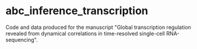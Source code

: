 # abc_inference_transcription
Code and data produced for the manuscript "Global transcription regulation revealed from dynamical correlations in time-resolved single-cell RNA-sequencing".
